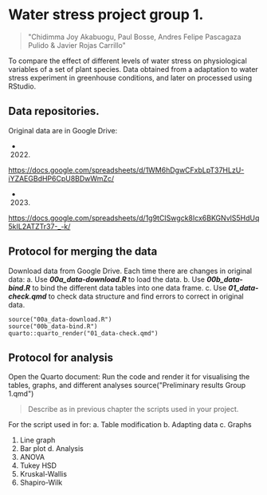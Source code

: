 # Water stress project group 1.

> "Chidimma Joy Akabuogu, Paul Bosse, Andres Felipe Pascagaza Pulido & Javier Rojas Carrillo"

To compare the effect of different levels of water stress on physiological variables of a set of plant species.
Data obtained from a adaptation to water stress experiment in greenhouse conditions, and later on processed using RStudio.

## Data repositories.

Original data are in Google Drive:

- 2022.
https://docs.google.com/spreadsheets/d/1WM6hDgwCFxbLpT37HLzU-iYZAEGBdHP6CpU8BDwWmZc/

- 2023.
https://docs.google.com/spreadsheets/d/1g9tCISwgck8Icx6BKGNvlS5HdUq5kIL2ATZTr37-_-k/


## Protocol for merging the data
Download data from Google Drive. Each time there are changes in original data:
    a. Use **_00a_data-download.R_** to load the data.
    b. Use **_00b_data-bind.R_** to bind the different data tables into one data frame.
    c. Use **_01_data-check.qmd_** to check data structure and find errors to correct in original data.

```
source("00a_data-download.R")
source("00b_data-bind.R")
quarto::quarto_render("01_data-check.qmd")
```

## Protocol for analysis
Open the Quarto document:
Run the code and render it for visualising the tables, graphs, and different analyses
source("Preliminary results Group 1.qmd")
> Describe as in previous chapter the scripts used in your project.

For the script used in for:
a. Table modification
b. Adapting data
c. Graphs
  1. Line graph
  2. Bar plot
d. Analysis
  1. ANOVA
  2. Tukey HSD
  3. Kruskal-Wallis
  4. Shapiro-Wilk
